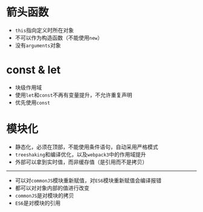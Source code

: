 # 箭头函数 #

- `this`指向定义时所在对象
- 不可以作为构造函数（不能使用`new`）
- 没有`arguments`对象

# const & let #

- 块级作用域
- 使用`let`和`const`不再有变量提升，不允许重复声明
- 优先使用`const`

# 模块化 #

- 静态化，必须在顶部，不能使用条件语句，自动采用严格模式
- `treeshaking`和编译优化，以及`webpack3`中的作用域提升
- 外部可以拿到实时值，而非缓存值（是引用而不是拷贝）

<hr>

- 可以对`commonJS`模块重新赋值，对`ES6`模块重新赋值会编译报错
- 都可以对对象内部的值进行改变
- `commonJS`是对模块的拷贝
- `ES6`是对模块的引用
